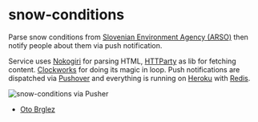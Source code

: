 # snow-conditions

Parse snow conditions from [Slovenian Environment Agency (ARSO)](http://www.arso.gov.si/vreme/napovedi%20in%20podatki/snegraz.html) then notify people about them via push notification.

Service uses [Nokogiri](http://nokogiri.org/) for parsing HTML, [HTTParty](https://github.com/jnunemaker/httparty) as lib for fetching content. [Clockworks](https://github.com/adamwiggins/clockwork) for doing its magic in loop. Push notifications are dispatched via [Pushover](https://pushover.net) and everything is running on [Heroku](https://www.heroku.com/) with [Redis](http://redis.io).


![snow-conditions via Pusher](//dl.dropboxusercontent.com/u/697441/snow-conditions.png "little-color on Nexus4")

- [Oto Brglez](https://github.com/otobrglez)
